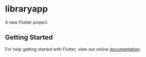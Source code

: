 # libraryapp

A new Flutter project.

## Getting Started

For help getting started with Flutter, view our online
[documentation](http://flutter.io/).
